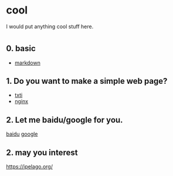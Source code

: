 # cool
I would put anything cool stuff here.  

#
## 0. basic
- [markdown](https://en.wikipedia.org/wiki/Markdown)


## 1. Do you want to make a simple web page?

- [txti](http://txti.es/)
- [nginx](https://nginx.org/en/docs/)


## 2. Let me baidu/google for you.
[baidu](https://lmbtfy.cn/)
[google](https://letmegooglethat.com/)


## 2. may you interest
https://ipelago.org/
